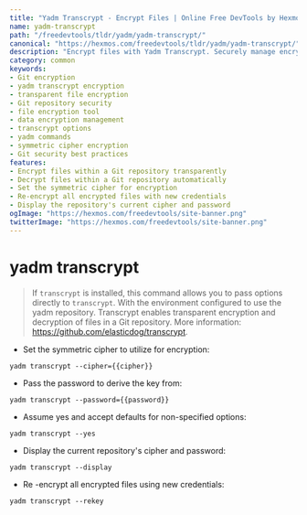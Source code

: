 ```yaml
---
title: "Yadm Transcrypt - Encrypt Files | Online Free DevTools by Hexmos"
name: yadm-transcrypt
path: "/freedevtools/tldr/yadm/yadm-transcrypt/"
canonical: "https://hexmos.com/freedevtools/tldr/yadm/yadm-transcrypt/"
description: "Encrypt files with Yadm Transcrypt. Securely manage encrypted files within your Git repository using transparent encryption/decryption. Free online tool, no registration required."
category: common
keywords:
- Git encryption
- yadm transcrypt encryption
- transparent file encryption
- Git repository security
- file encryption tool
- data encryption management
- transcrypt options
- yadm commands
- symmetric cipher encryption
- Git security best practices
features:
- Encrypt files within a Git repository transparently
- Decrypt files within a Git repository automatically
- Set the symmetric cipher for encryption
- Re-encrypt all encrypted files with new credentials
- Display the repository's current cipher and password
ogImage: "https://hexmos.com/freedevtools/site-banner.png"
twitterImage: "https://hexmos.com/freedevtools/site-banner.png"
---
```


# yadm transcrypt

> If `transcrypt` is installed, this command allows you to pass options directly to `transcrypt`.
> With the environment configured to use the yadm repository.
> Transcrypt enables transparent encryption and decryption of files in a Git repository.
> More information: <https://github.com/elasticdog/transcrypt>.

- Set the symmetric cipher to utilize for encryption:

`yadm transcrypt --cipher={{cipher}}`

- Pass the password to derive the key from:

`yadm transcrypt --password={{password}}`

- Assume yes and accept defaults for non-specified options:

`yadm transcrypt --yes`

- Display the current repository's cipher and password:

`yadm transcrypt --display`

- Re -encrypt all encrypted files using new credentials:

`yadm transcrypt --rekey`
